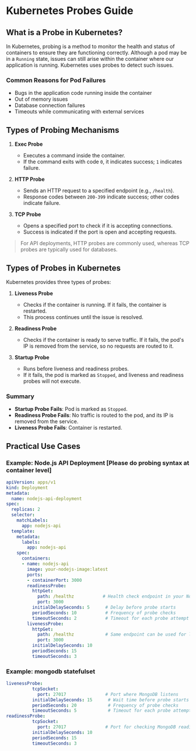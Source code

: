 # Kubernetes Probes Guide

## What is a Probe in Kubernetes?

In Kubernetes, probing is a method to monitor the health and status of containers to ensure they are functioning correctly. Although a pod may be in a `Running` state, issues can still arise within the container where our application is running. Kubernetes uses probes to detect such issues.

### Common Reasons for Pod Failures
- Bugs in the application code running inside the container
- Out of memory issues
- Database connection failures
- Timeouts while communicating with external services

## Types of Probing Mechanisms

1. **Exec Probe**
   - Executes a command inside the container.
   - If the command exits with code `0`, it indicates success; `1` indicates failure.

2. **HTTP Probe**
   - Sends an HTTP request to a specified endpoint (e.g., `/health`).
   - Response codes between `200-399` indicate success; other codes indicate failure.

3. **TCP Probe**
   - Opens a specified port to check if it is accepting connections.
   - Success is indicated if the port is open and accepting requests.

> For API deployments, HTTP probes are commonly used, whereas TCP probes are typically used for databases.

## Types of Probes in Kubernetes

Kubernetes provides three types of probes:

1. **Liveness Probe**
   - Checks if the container is running. If it fails, the container is restarted.
   - This process continues until the issue is resolved.

2. **Readiness Probe**
   - Checks if the container is ready to serve traffic. If it fails, the pod's IP is removed from the service, so no requests are routed to it.

3. **Startup Probe**
   - Runs before liveness and readiness probes.
   - If it fails, the pod is marked as `Stopped`, and liveness and readiness probes will not execute.

### Summary
- **Startup Probe Fails**: Pod is marked as `Stopped`.
- **Readiness Probe Fails**: No traffic is routed to the pod, and its IP is removed from the service.
- **Liveness Probe Fails**: Container is restarted.

## Practical Use Cases

### Example: Node.js API Deployment [Please do probing syntax at container level]

```yaml
apiVersion: apps/v1
kind: Deployment
metadata:
  name: nodejs-api-deployment
spec:
  replicas: 2
  selector:
    matchLabels:
      app: nodejs-api
  template:
    metadata:
      labels:
        app: nodejs-api
    spec:
      containers:
      - name: nodejs-api
        image: your-nodejs-image:latest
        ports:
        - containerPort: 3000
        readinessProbe:
          httpGet:
            path: /healthz           # Health check endpoint in your Node.js app
            port: 3000
          initialDelaySeconds: 5      # Delay before probe starts
          periodSeconds: 10           # Frequency of probe checks
          timeoutSeconds: 2           # Timeout for each probe attempt
        livenessProbe:
          httpGet:
            path: /healthz            # Same endpoint can be used for liveness
            port: 3000
          initialDelaySeconds: 10
          periodSeconds: 15
          timeoutSeconds: 3
```
### Example: mongodb statefulset
```yaml
livenessProbe:
          tcpSocket:
            port: 27017               # Port where MongoDB listens
          initialDelaySeconds: 15      # Wait time before probe starts
          periodSeconds: 20            # Frequency of probe checks
          timeoutSeconds: 5            # Timeout for each probe attempt
readinessProbe:
          tcpSocket:
            port: 27017               # Port for checking MongoDB readiness
          initialDelaySeconds: 10
          periodSeconds: 15
          timeoutSeconds: 3
 
